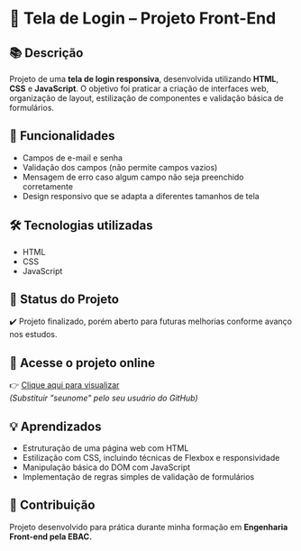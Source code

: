 # 🔐 Tela de Login – Projeto Front-End  

## 📚 Descrição  
Projeto de uma **tela de login responsiva**, desenvolvida utilizando **HTML**, **CSS** e **JavaScript**. O objetivo foi praticar a criação de interfaces web, organização de layout, estilização de componentes e validação básica de formulários.  

## 🚀 Funcionalidades  
- Campos de e-mail e senha  
- Validação dos campos (não permite campos vazios)  
- Mensagem de erro caso algum campo não seja preenchido corretamente  
- Design responsivo que se adapta a diferentes tamanhos de tela  

## 🛠️ Tecnologias utilizadas  
- HTML  
- CSS  
- JavaScript  

## 📄 Status do Projeto  
✔️ Projeto finalizado, porém aberto para futuras melhorias conforme avanço nos estudos.  

## 🔗 Acesse o projeto online  
👉 [Clique aqui para visualizar](https://seunome.github.io/tela-de-login/)  
*(Substituir "seunome" pelo seu usuário do GitHub)*  

## 💡 Aprendizados  
- Estruturação de uma página web com HTML  
- Estilização com CSS, incluindo técnicas de Flexbox e responsividade  
- Manipulação básica do DOM com JavaScript  
- Implementação de regras simples de validação de formulários  

## 🤝 Contribuição  
Projeto desenvolvido para prática durante minha formação em **Engenharia Front-end pela EBAC.**  
